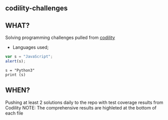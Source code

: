 ## codility-challenges


## WHAT?

Solving programming challenges pulled from [codility](https://www.codility.com/) 

  - Languages used; 

  ```javascript
  var s = "JavaScript";
  alert(s);
  ```
 
  ```python3
  s = "Python3"
  print (s)
  ```
  
## WHEN?

Pushing at least 2 solutions daily to the repo with test coverage results from Codility
NOTE: The comprehensive results are highleted at the bottom of each file 
